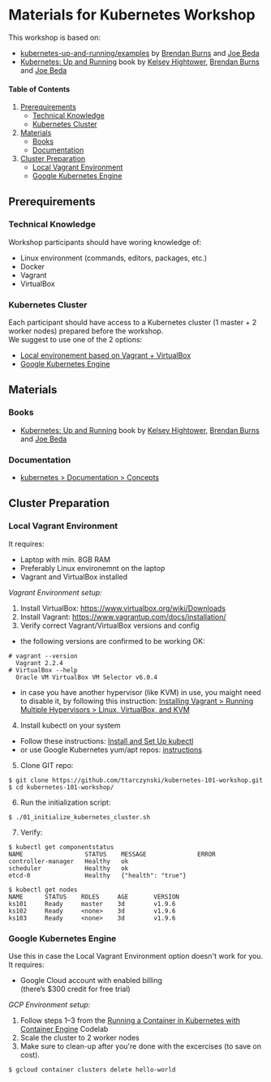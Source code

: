 # Materials for Kubernetes Workshop
This workshop is based on:
* [kubernetes-up-and-running/examples](https://github.com/kubernetes-up-and-running/examples) by [Brendan Burns](https://twitter.com/brendandburns) and [Joe Beda](https://twitter.com/jbeda)
* [Kubernetes: Up and Running](https://smile.amazon.com/Kubernetes-Running-Dive-Future-Infrastructure/dp/1491935677) book by [Kelsey Hightower](https://twitter.com/kelseyhightower), [Brendan Burns](https://twitter.com/brendandburns) and [Joe Beda](https://twitter.com/jbeda)

#### Table of Contents
1. [Prerequirements](#prerequirements)
   * [Technical Knowledge](#technical-knowledge)
   * [Kubernetes Cluster](#kubernetes-cluster)
2. [Materials](#materials)
   * [Books](#books)
   * [Documentation](#documentation)
3. [Cluster Preparation](#cluster-preparation)
   * [Local Vagrant Environment](#local-vagrant-environment)
   * [Google Kubernetes Engine](#google-kubernetes-engine)

## Prerequirements

### Technical Knowledge
Workshop participants should have woring knowledge of:
* Linux environment (commands, editors, packages, etc.)
* Docker
* Vagrant
* VirtualBox

### Kubernetes Cluster
Each participant should have access to a Kubernetes cluster (1 master + 2 worker nodes) prepared before the workshop.  
We suggest to use one of the 2 options:

* [Local environement based on Vagrant + VirtualBox](#local-vagrant-environment)
* [Google Kubernetes Engine](#google-kubernetes-engine)

## Materials
### Books
* [Kubernetes: Up and Running](https://smile.amazon.com/Kubernetes-Running-Dive-Future-Infrastructure/dp/1491935677) book by [Kelsey Hightower](https://twitter.com/kelseyhightower), [Brendan Burns](https://twitter.com/brendandburns) and [Joe Beda](https://twitter.com/jbeda)

### Documentation
* [kubernetes > Documentation > Concepts](https://kubernetes.io/docs/concepts/)

## Cluster Preparation
### Local Vagrant Environment
It requires:
  * Laptop with min. 8GB RAM
  * Preferably Linux environemnt on the laptop
  * Vagrant and VirtualBox installed

*Vagrant Environment setup:*
1. Install VirtualBox: https://www.virtualbox.org/wiki/Downloads
2. Install Vagrant: https://www.vagrantup.com/docs/installation/
3. Verify correct Vagrant/VirtualBox versions and config
  * the following versions are confirmed to be working OK:
```
# vagrant --version
  Vagrant 2.2.4
# VirtualBox --help
  Oracle VM VirtualBox VM Selector v6.0.4
```
  * in case you have another hypervisor (like KVM) in use, you maight need to disable it, by following this instruction:
    [Installing Vagrant > Running Multiple Hypervisors > Linux, VirtualBox, and KVM](https://www.vagrantup.com/docs/installation/#linux-virtualbox-and-kvm)
4. Install kubectl on your system
  * Follow these instructions: [Install and Set Up kubectl](https://kubernetes.io/docs/tasks/tools/install-kubectl)
  * or use Google Kubernetes yum/apt repos: [instructions](https://kubernetes.io/docs/setup/independent/install-kubeadm/#installing-kubeadm-kubelet-and-kubectl)
5. Clone GIT repo:
```
$ git clone https://github.com/ttarczynski/kubernetes-101-workshop.git
$ cd kubernetes-101-workshop/
```
6. Run the initialization script:
```
$ ./01_initialize_kubernetes_cluster.sh
```
7. Verify:
```
$ kubectl get componentstatus
NAME                 STATUS    MESSAGE              ERROR
controller-manager   Healthy   ok
scheduler            Healthy   ok
etcd-0               Healthy   {"health": "true"}

$ kubectl get nodes
NAME      STATUS    ROLES     AGE       VERSION
ks101     Ready     master    3d        v1.9.6
ks102     Ready     <none>    3d        v1.9.6
ks103     Ready     <none>    3d        v1.9.6
```

### Google Kubernetes Engine
Use this in case the Local Vagrant Environment option doesn't work for you.  
It requires:
  * Google Cloud account with enabled billing  
  (there’s $300 credit for free trial)

*GCP Environment setup:*
1. Follow steps 1–3 from the [Running a Container in Kubernetes with Container Engine](https://codelabs.developers.google.com/codelabs/cloud-running-a-container/index.html#0) Codelab
2. Scale the cluster to 2 worker nodes
3. Make sure to clean-up after you're done with the excercises (to save on cost).
```
$ gcloud container clusters delete hello-world
```
